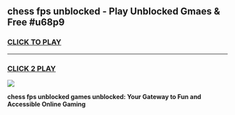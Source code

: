 
## chess fps unblocked - Play Unblocked Gmaes & Free #u68p9
<h3>
<a href="https://news.freeplayer.one?title=chess_fps_unblocked&ref=26F">CLICK TO PLAY</a></h3>
<hr>

<h3>
<a href="https://news.freeplayer.one?title=chess_fps_unblocked&ref=26F">CLICK 2 PLAY</a>
  
</h3>

<a href="https://news.freeplayer.one?title=chess_fps_unblocked&ref=26F/"><img src="https://clearcache.store/games.png"></a>


**chess fps unblocked games unblocked: Your Gateway to Fun and Accessible Online Gaming**
